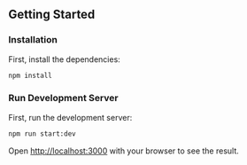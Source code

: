 ## Getting Started

### Installation
First, install the dependencies:
```bash
npm install
```


### Run Development Server
First, run the development server:

```bash
npm run start:dev
```


Open [http://localhost:3000](http://localhost:3000) with your browser to see the result.


